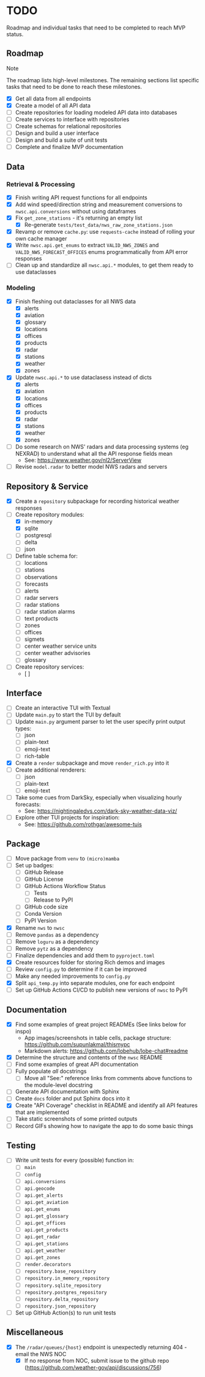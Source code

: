 # TODO
Roadmap and individual tasks that need to be completed to reach MVP status.

## Roadmap
> [!NOTE]
> The roadmap lists high-level milestones. The remaining sections list specific tasks that need to be done to reach these milestones.
- [x] Get all data from all endpoints
- [x] Create a model of all API data
- [ ] Create repositories for loading modeled API data into databases
- [ ] Create services to interface with repositories
- [ ] Create schemas for relational repositories
- [ ] Design and build a user interface
- [ ] Design and build a suite of unit tests
- [ ] Complete and finalize MVP documentation
  
## Data
### Retrieval & Processing
- [x] Finish writing API request functions for all endpoints
- [x] Add wind speed/direction string and measurement conversions to `nwsc.api.conversions` without using dataframes
- [x] Fix `get_zone_stations` - it's returning an empty list
  - [x] Re-generate `tests/test_data/nws_raw_zone_stations.json`
- [x] Revamp or remove `cache.py`: use `requests-cache` instead of rolling your own cache manager
- [x] Write `nwsc.api.get_enums` to extract `VALID_NWS_ZONES` and `VALID_NWS_FORECAST_OFFICES` enums programmatically from API error responses
- [ ] Clean up and standardize all `nwsc.api.*` modules, to get them ready to use dataclasses
### Modeling
- [x] Finish fleshing out dataclasses for all NWS data
  - [x] alerts
  - [x] aviation
  - [x] glossary
  - [x] locations
  - [x] offices
  - [x] products
  - [x] radar
  - [x] stations
  - [x] weather
  - [x] zones
- [x] Update `nwsc.api.*` to use dataclasess instead of dicts
  - [x] alerts
  - [x] aviation
  - [x] locations
  - [x] offices
  - [x] products
  - [x] radar
  - [x] stations
  - [x] weather
  - [x] zones
- [ ] Do some research on NWS' radars and data processing systems (eg NEXRAD) to understand what all the API response fields mean
  - See: https://www.weather.gov/nl2/ServerView
- [ ] Revise `model.radar` to better model NWS radars and servers

## Repository & Service
- [x] Create a `repository` subpackage for recording historical weather responses
- [ ] Create repository modules:
  - [x] in-memory
  - [x] sqlite
  - [ ] postgresql
  - [ ] delta
  - [ ] json
- [ ] Define table schema for:
  - [ ] locations
  - [ ] stations
  - [ ] observations
  - [ ] forecasts
  - [ ] alerts
  - [ ] radar servers
  - [ ] radar stations
  - [ ] radar station alarms
  - [ ] text products
  - [ ] zones
  - [ ] offices
  - [ ] sigmets
  - [ ] center weather service units
  - [ ] center weather advisories
  - [ ] glossary
- [ ] Create repository services:
  - [ ] 
## Interface
- [ ] Create an interactive TUI with Textual
- [ ] Update `main.py` to start the TUI by default
- [ ] Update `main.py` argument parser to let the user specify print output types:
  - [ ] json
  - [ ] plain-text
  - [ ] emoji-text
  - [ ] rich-table
- [x] Create a `render` subpackage and move `render_rich.py` into it
- [ ] Create additional renderers:
  - [ ] json
  - [ ] plain-text
  - [ ] emoji-text
- [ ] Take some cues from DarkSky, especially when visualizing hourly forecasts:
  - See: https://nightingaledvs.com/dark-sky-weather-data-viz/
- [ ] Explore other TUI projects for inspiration:
  - See: https://github.com/rothgar/awesome-tuis

## Package
- [ ] Move package from `venv` to `(micro)mamba`
- [ ] Set up badges:
  - [ ] GitHub Release
  - [ ] GitHub License
  - [ ] GitHub Actions Workflow Status
    - [ ] Tests
    - [ ] Release to PyPI
  - [ ] GitHub code size
  - [ ] Conda Version
  - [ ] PyPI Version
- [x] Rename `nws` to `nwsc`
- [ ] Remove `pandas` as a dependency
- [ ] Remove `loguru` as a dependency
- [ ] Remove `pytz` as a dependency
- [ ] Finalize dependencies and add them to `pyproject.toml`
- [x] Create resources folder for storing Rich demos and images
- [ ] Review `config.py` to determine if it can be improved
- [ ] Make any needed improvements to `config.py`
- [x] Split `api_temp.py` into separate modules, one for each endpoint
- [ ] Set up GitHub Actions CI/CD to publish new versions of `nwsc` to PyPI

## Documentation
- [x] Find some examples of great project READMEs (See links below for inspo)
  - App images/screenshots in table cells, package structure: https://github.com/supunlakmal/thismypc
  - Markdown alerts: https://github.com/lobehub/lobe-chat#readme
- [x] Determine the structure and contents of the `nwsc` README
- [ ] Find some examples of great API documentation
- [ ] Fully populate *all* docstrings
  - [ ] Move all "See:" reference links from comments above functions to the module-level docstring
- [ ] Generate API documentation with Sphinx
- [ ] Create `docs` folder and put Sphinx docs into it
- [x] Create "API Coverage" checklist in README and identify all API features that are implemented
- [ ] Take static screenshots of some printed outputs
- [ ] Record GIFs showing how to navigate the app to do some basic things

## Testing
- [ ] Write unit tests for every (possible) function in:
  - [ ] `main`
  - [ ] `config`
  - [ ] `api.conversions`
  - [ ] `api.geocode`
  - [ ] `api.get_alerts`
  - [ ] `api.get_aviation`
  - [ ] `api.get_enums`
  - [ ] `api.get_glossary`
  - [ ] `api.get_offices`
  - [ ] `api.get_products`
  - [ ] `api.get_radar`
  - [ ] `api.get_stations`
  - [ ] `api.get_weather`
  - [ ] `api.get_zones`
  - [ ] `render.decorators`
  - [ ] `repository.base_repository`
  - [ ] `repository.in_memory_repository`
  - [ ] `repository.sqlite_repository`
  - [ ] `repository.postgres_repository`
  - [ ] `repository.delta_repository`
  - [ ] `repository.json_repository`
- [ ] Set up GitHub Action(s) to run unit tests

## Miscellaneous
- [x] The `/radar/queues/{host}` endpoint is unexpectedly returning 404 - email the NWS NOC
  - [x] If no response from NOC, submit issue to the github repo (https://github.com/weather-gov/api/discussions/756)